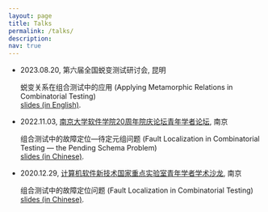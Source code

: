 ```yaml
---
layout: page
title: Talks
permalink: /talks/
description:
nav: true
---
```


- 2023.08.20, 第六届全国蜕变测试研讨会, 昆明

  蜕变关系在组合测试中的应用 (Applying Metamorphic Relations in Combinatorial Testing)<br>[slides (in English)](/assets/pdf/talks/蜕变关系在组合测试中的应用.pdf).

- 2022.11.03, [南京大学软件学院20周年院庆论坛青年学者论坛](https://mp.weixin.qq.com/s/6_piM-c5P7jFoNcNBFY1YA), 南京

  组合测试中的故障定位—待定元组问题 (Fault Localization in Combinatorial Testing — the Pending Schema Problem)<br>[slides (in Chinese)](/assets/pdf/talks/组合测试中的故障定位-待定元组问题.pdf).

- 2020.12.29, [计算机软件新技术国家重点实验室青年学者学术沙龙](https://www.jscs.org.cn/x1.php?id=555), 南京

  组合测试中的故障定位问题 (Fault Localization in Combinatorial Testing)<br>[slides (in Chinese)](/assets/pdf/talks/组合测试中的故障定位问题.pdf).